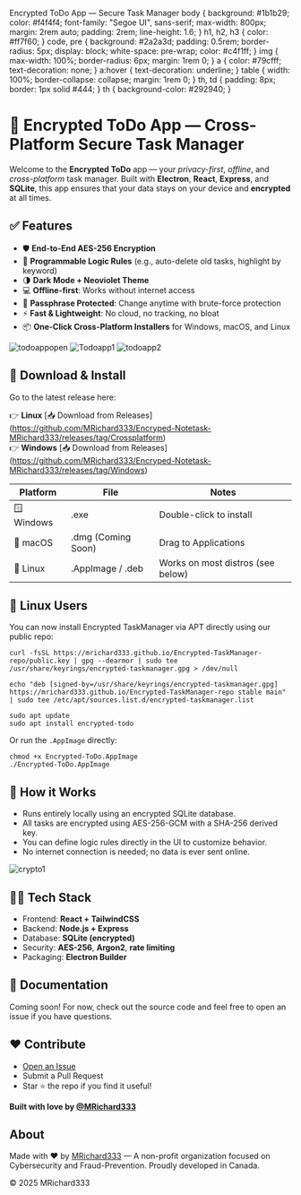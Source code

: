   Encrypted ToDo App — Secure Task Manager body { background: #1b1b29; color: #f4f4f4; font-family: "Segoe UI", sans-serif; max-width: 800px; margin: 2rem auto; padding: 2rem; line-height: 1.6; } h1, h2, h3 { color: #ff7f60; } code, pre { background: #2a2a3d; padding: 0.5rem; border-radius: 5px; display: block; white-space: pre-wrap; color: #c4f1ff; } img { max-width: 100%; border-radius: 6px; margin: 1rem 0; } a { color: #79cfff; text-decoration: none; } a:hover { text-decoration: underline; } table { width: 100%; border-collapse: collapse; margin: 1rem 0; } th, td { padding: 8px; border: 1px solid #444; } th { background-color: #292940; }

# 🔐 Encrypted ToDo App — Cross-Platform Secure Task Manager

Welcome to the **Encrypted ToDo** app — your _privacy-first_, _offline_, and _cross-platform_ task manager. Built with **Electron**, **React**, **Express**, and **SQLite**, this app ensures that your data stays on your device and **encrypted** at all times.

## ✅ Features

*   🛡️ **End-to-End AES-256 Encryption**
*   🧠 **Programmable Logic Rules** (e.g., auto-delete old tasks, highlight by keyword)
*   🌗 **Dark Mode + Neoviolet Theme**
*   💻 **Offline-first**: Works without internet access
*   🔐 **Passphrase Protected**: Change anytime with brute-force protection
*   ⚡ **Fast & Lightweight**: No cloud, no tracking, no bloat
*   📦 **One-Click Cross-Platform Installers** for Windows, macOS, and Linux

![todoappopen](https://github.com/user-attachments/assets/d0e87411-c924-4b10-a2df-923b63e22ebe) 
![Todoapp1](https://github.com/user-attachments/assets/8d011cc6-285a-425e-a54f-0ca6cf9c24ea) 
![todoapp2](https://github.com/user-attachments/assets/6c169872-4fa8-49df-8b6d-5a3867e76456)

## 🚀 Download & Install

Go to the latest release here:

👉 **Linux** \[📥 Download from Releases\](https://github.com/MRichard333/Encryped-Notetask-MRichard333/releases/tag/Crossplatform)  
👉 **Windows** \[📥 Download from Releases\](https://github.com/MRichard333/Encryped-Notetask-MRichard333/releases/tag/Windows)

| Platform | File | Notes |
| --- | --- | --- |
| 🪟 Windows | .exe | Double-click to install |
| 🍎 macOS | .dmg (Coming Soon) | Drag to Applications |
| 🐧 Linux | .AppImage / .deb | Works on most distros (see below) |

## 🐧 Linux Users

You can now install Encrypted TaskManager via APT directly using our public repo:

```
curl -fsSL https://mrichard333.github.io/Encrypted-TaskManager-repo/public.key | gpg --dearmor | sudo tee /usr/share/keyrings/encrypted-taskmanager.gpg > /dev/null

echo "deb [signed-by=/usr/share/keyrings/encrypted-taskmanager.gpg] https://mrichard333.github.io/Encrypted-TaskManager-repo stable main" | sudo tee /etc/apt/sources.list.d/encrypted-taskmanager.list

sudo apt update
sudo apt install encrypted-todo
```

Or run the `.AppImage` directly:

```
chmod +x Encrypted-ToDo.AppImage
./Encrypted-ToDo.AppImage
```

## 🧠 How it Works

*   Runs entirely locally using an encrypted SQLite database.
*   All tasks are encrypted using AES-256-GCM with a SHA-256 derived key.
*   You can define logic rules directly in the UI to customize behavior.
*   No internet connection is needed; no data is ever sent online.

![crypto1](https://github.com/user-attachments/assets/477b33ed-473e-4e5b-adc8-c5b0dffc90b0)

## 👨‍💻 Tech Stack

*   Frontend: **React + TailwindCSS**
*   Backend: **Node.js + Express**
*   Database: **SQLite (encrypted)**
*   Security: **AES-256**, **Argon2**, **rate limiting**
*   Packaging: **Electron Builder**

## 📖 Documentation

Coming soon! For now, check out the source code and feel free to open an issue if you have questions.

## ❤️ Contribute

*   [Open an Issue](https://github.com/MRichard333/Encryped-Notetask-MRichard333/issues)
*   Submit a Pull Request
*   Star ⭐ the repo if you find it useful!

**Built with love by [@MRichard333](https://github.com/MRichard333)**

## About

Made with ❤️ by [MRichard333](https://MRichard333.com) — A non-profit organization focused on Cybersecurity and Fraud-Prevention. Proudly developed in Canada.

© 2025 MRichard333
